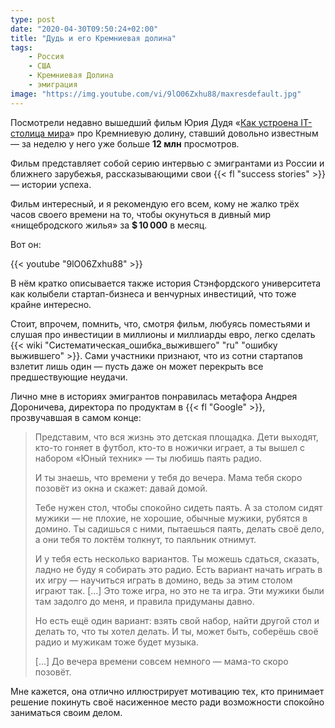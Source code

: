 ```yaml
---
type: post
date: "2020-04-30T09:50:24+02:00"
title: "Дудь и его Кремниевая долина"
tags:
    - Россия
    - США
    - Кремниевая Долина
    - эмиграция
image: "https://img.youtube.com/vi/9lO06Zxhu88/maxresdefault.jpg"
---
```


Посмотрели недавно вышедший фильм Юрия Дудя «[Как устроена IT-столица мира](https://www.youtube.com/watch?v=9lO06Zxhu88)» про Кремниевую долину, ставший довольно известным — за неделю у него уже больше **12 млн** просмотров.

Фильм представляет собой серию интервью с эмигрантами из России и ближнего зарубежья, рассказывающими свои {{< fl "success stories" >}} — истории успеха.

<!--more-->

Фильм интересный, и я рекомендую его всем, кому не жалко трёх часов своего времени на то, чтобы окунуться в дивный мир «нищебродского жилья» за **$ 10 000** в месяц.

Вот он:

{{< youtube "9lO06Zxhu88" >}}

В нём кратко описывается также история Стэнфордского университета как колыбели стартап-бизнеса и венчурных инвестиций, что тоже крайне интересно.

Стоит, впрочем, помнить, что, смотря фильм, любуясь поместьями и слушая про инвестиции в миллионы и миллиарды евро, легко сделать {{< wiki "Систематическая_ошибка_выжившего" "ru" "ошибку выжившего" >}}. Сами участники признают, что из сотни стартапов взлетит лишь один — пусть даже он может перекрыть все предшествующие неудачи.

Лично мне в историях эмигрантов понравилась метафора Андрея Дороничева, директора по продуктам в {{< fl "Google" >}}, прозвучавшая в самом конце:

> Представим, что вся жизнь это детская площадка. Дети выходят, кто-то гоняет в футбол, кто-то в ножички играет, а ты вышел с набором «Юный техник» — ты любишь паять радио.
>
> И ты знаешь, что времени у тебя до вечера. Мама тебя скоро позовёт из окна и скажет: давай домой.
>
> Тебе нужен стол, чтобы спокойно сидеть паять. А за столом сидят мужики — не плохие, не хорошие, обычные мужики, рубятся в домино. Ты садишься с ними, пытаешься паять, делать своё дело, а они тебя то локтём толкнут, то паяльник отнимут.
>
> И у тебя есть несколько вариантов. Ты можешь сдаться, сказать, ладно не буду я собирать это радио. Есть вариант начать играть в их игру — научиться играть в домино, ведь за этим столом играют так. […] Это тоже игра, но это не та игра. Эти мужики были там задолго до меня, и правила придуманы давно.
>
> Но есть ещё один вариант: взять свой набор, найти другой стол и делать то, что ты хотел делать. И ты, может быть, соберёшь своё радио и мужикам тоже будет музыка.
>
> […] До вечера времени совсем немного — мама-то скоро позовёт.

Мне кажется, она отлично иллюстрирует мотивацию тех, кто принимает решение покинуть своё насиженное место ради возможности спокойно заниматься своим делом.
